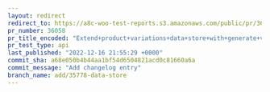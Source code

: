 ```yaml
---
layout: redirect
redirect_to: https://a8c-woo-test-reports.s3.amazonaws.com/public/pr/36058/api/index.html
pr_number: 36058
pr_title_encoded: "Extend+product+variations+data+store+with+generate+variations+actions"
pr_test_type: api
last_published: "2022-12-16 21:55:29 +0000"
commit_sha: a68e050b4b44aa1bf54d6504821acd0c81660a6a
commit_message: "Add changelog entry"
branch_name: add/35778-data-store
---
```

